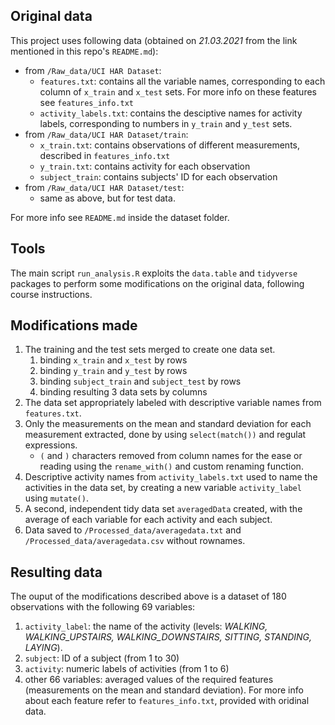 ## Original data

This project uses following data (obtained on *21.03.2021* from the link mentioned in this repo's `README.md`): 
- from `/Raw_data/UCI HAR Dataset`:
	- `features.txt`: contains all the variable names, corresponding to each column of `x_train` and `x_test` sets. For more info on these features see `features_info.txt`
	- `activity_labels.txt`: contains the desciptive names for activity labels, corresponding to numbers in `y_train` and `y_test` sets.
- from `/Raw_data/UCI HAR Dataset/train`:
	- `x_train.txt`: contains observations of different measurements, described in `features_info.txt`
	- `y_train.txt`: contains activity for each observation
	- `subject_train`: contains subjects' ID for each observation
- from `/Raw_data/UCI HAR Dataset/test`:
	- same as above, but for test data.

For more info see `README.md` inside the dataset folder.
## Tools

The main script `run_analysis.R` exploits the `data.table` and `tidyverse` packages to perform some modifications on the original data, following course instructions.

## Modifications made

1. The training and the test sets merged to create one data set.
	1. binding `x_train` and `x_test` by rows
	2. binding `y_train` and `y_test` by rows
	3. binding `subject_train` and `subject_test` by rows
	4. binding resulting 3 data sets by columns
2. The data set appropriately labeled with descriptive variable names from `features.txt`. 
3. Only the measurements on the mean and standard deviation for each measurement extracted, done by using `select(match())` and regulat expressions.
	- `(` and `)` characters removed from column names for the ease or reading using the `rename_with()` and custom renaming function.
4. Descriptive activity names from `activity_labels.txt` used to name the activities in the data set, by creating a new variable `activity_label` using `mutate()`.
5. A second, independent tidy data set `averagedData` created,  with the average of each variable for each activity and each subject.
6. Data saved to `/Processed_data/averagedata.txt` and `/Processed_data/averagedata.csv` without rownames.

## Resulting data

The ouput of the modifications described above is a dataset of 180 observations with the following 69 variables:
1. `activity_label`: the name of the activity (levels: *WALKING, WALKING_UPSTAIRS, WALKING_DOWNSTAIRS, SITTING, STANDING, LAYING*).
2. `subject`: ID of a subject (from 1 to 30)
3. `activity`: numeric labels of activities (from 1 to 6)
4. other 66 variables: averaged values of the required features (measurements on the mean and standard deviation). For more info about each  feature refer to `features_info.txt`, provided with oridinal data.